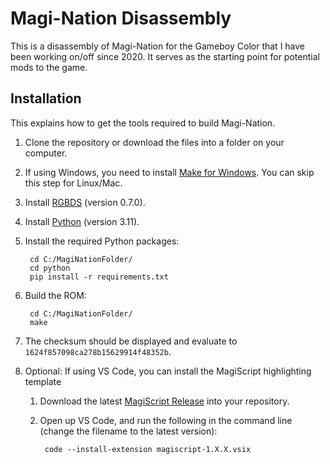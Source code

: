 # Magi-Nation Disassembly

This is a disassembly of Magi-Nation for the Gameboy Color that I have been working on/off since 2020. It serves as the starting point for potential mods to the game.

## Installation

This explains how to get the tools required to build Magi-Nation.

1. Clone the repository or download the files into a folder on your computer.

2. If using Windows, you need to install [Make for Windows](http://gnuwin32.sourceforge.net/packages/make.htm). You can skip this step for Linux/Mac.

3. Install [RGBDS](https://rgbds.gbdev.io/install) (version 0.7.0).

4. Install [Python](https://www.python.org/downloads/) (version 3.11).

5. Install the required Python packages:

        cd C:/MagiNationFolder/
        cd python
        pip install -r requirements.txt

6. Build the ROM:

        cd C:/MagiNationFolder/
        make

7. The checksum should be displayed and evaluate to `1624f857098ca278b15629914f48352b`.

8. Optional: If using VS Code, you can install the MagiScript highlighting template
    1. Download the latest [MagiScript Release](https://github.com/GauChoob/magiscript/releases) into your repository.
    2. Open up VS Code, and run the following in the command line (change the filename to the latest version):

            code --install-extension magiscript-1.X.X.vsix
